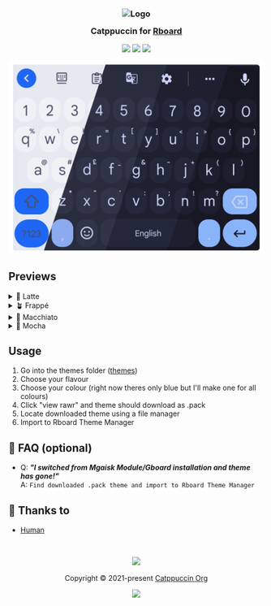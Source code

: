 <h3 align="center">
	<img src="https://raw.githubusercontent.com/catppuccin/catppuccin/main/assets/logos/exports/1544x1544_circle.png" width="100" alt="Logo"/><br/>
	<img src="https://raw.githubusercontent.com/catppuccin/catppuccin/main/assets/misc/transparent.png" height="30" width="0px"/>
	Catppuccin for <a href="https://github.com/GboardThemes">Rboard</a>
	<img src="https://raw.githubusercontent.com/catppuccin/catppuccin/main/assets/misc/transparent.png" height="30" width="0px"/>
</h3>

<p align="center">
	<a href="https://github.com/catppuccin/template/stargazers"><img src="https://img.shields.io/github/stars/catppuccin/template?colorA=363a4f&colorB=b7bdf8&style=for-the-badge"></a>
	<a href="https://github.com/catppuccin/template/issues"><img src="https://img.shields.io/github/issues/catppuccin/template?colorA=363a4f&colorB=f5a97f&style=for-the-badge"></a>
	<a href="https://github.com/catppuccin/template/contributors"><img src="https://img.shields.io/github/contributors/catppuccin/template?colorA=363a4f&colorB=a6da95&style=for-the-badge"></a>
</p>

<p align="center">
	<img src="https://github.com/Quinxxxx/Rboard/blob/Main/assets/rboard.png"/>
</p>

## Previews

<details>
<summary>🌻 Latte</summary>
<img src="https://github.com/Quinxxxx/Rboard/blob/Main/assets/latte.png"/>
</details>
<details>
<summary>🪴 Frappé</summary>
<img src="https://github.com/Quinxxxx/Rboard/blob/Main/assets/frappe.png"/>
</details>
<details>
<summary>🌺 Macchiato</summary>
<img src="https://github.com/Quinxxxx/Rboard/blob/Main/assets/macchiato.png"/>
</details>
<details>
<summary>🌿 Mocha</summary>
<img src="https://github.com/Quinxxxx/Rboard/blob/Main/assets/mocha.png"/>
</details>

## Usage

1. Go into the themes folder ([themes](https://github.com/Quinxxxx/Rboard/tree/Main/Themes))
2. Choose your flavour
3. Choose your colour (right now theres only blue but I'll make one for all colours)
4. Click "view rawr" and theme should download as .pack
5. Locate downloaded theme using a file manager
6. Import to Rboard Theme Manager

## 🙋 FAQ (optional)

-	Q: **_"I switched from Mgaisk Module/Gboard installation and theme has gone!"_**\
	A: `Find downloaded .pack theme and import to Rboard Theme Manager`

## 💝 Thanks to

- [Human](https://github.com/catppuccin)

&nbsp;

<p align="center">
	<img src="https://raw.githubusercontent.com/catppuccin/catppuccin/main/assets/footers/gray0_ctp_on_line.svg?sanitize=true" />
</p>

<p align="center">
	Copyright &copy; 2021-present <a href="https://github.com/catppuccin" target="_blank">Catppuccin Org</a>
</p>

<p align="center">
	<a href="https://github.com/catppuccin/catppuccin/blob/main/LICENSE"><img src="https://img.shields.io/static/v1.svg?style=for-the-badge&label=License&message=MIT&logoColor=d9e0ee&colorA=363a4f&colorB=b7bdf8"/></a>
</p>
